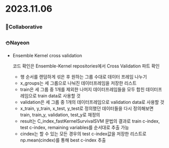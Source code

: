 # 2023.11.06

## <Collaborative Work>

### 🌟Collaborative

## <Personal Work>

### ⛄Nayeon

- Ensemble Kernel cross validation
    
    코드 확인은 Ensemble-Kernel repositories에서 Cross Validation 파트 확인
    
    - 행 순서를 랜덤하게 섞은 후 원하는 그룹 수대로 데이터 프레임 나누기
    - x_groups는 세 그룹으로 나눠진 데이터프레임을 저장한 리스트
    - train은 세 그룹 중 1개를 제외한 나머지 데이터프레임들을 모두 합친 데이터프레임으로 train data로 사용할 것
    - validation은 세 그룹 중 1개의 데이터프레임으로 validation data로 사용할 것
    - x_train, y_train, x_test, y_test로 정의했던 데이터들을 다시 정의해보면
    train, train_y, validation, test_y로 재정의
    - result는 C_index_fastKernelSurvivalSVM 문법의 결과로 train c-index, test c-index, remaining variables를 순서대로 추출 가능
    - cindex는 할 수 있는 모든 경우의 test c-index값을 저장한 리스트로 np.mean(cindex)를 통해 best c-index 추출